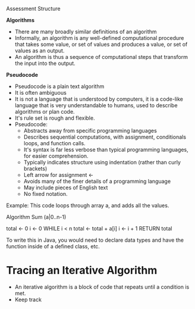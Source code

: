 
Assessment Structure

**Algorithms**

- There are many broadly similar definitions of an algorithm
- Informally, an algorithm is any well-defined computational procedure that takes some value, or set of values and produces a value, or set of values as an output. 
- An algorithm is thus a sequence of computational steps that transform the input into the output. 

**Pseudocode**

- Pseudocode is a plain text algorithm
- It is often ambiguous
- It is not a language that is understood by computers, it is a code-like language that is very understandable to humans, used to describe algorithms or plan code.
- It's rule set is rough and flexible. 
- Pseudocode:
	- Abstracts away from specific programming languages
	- Describes sequential computations, with assignment, conditionals loops, and function calls. 
	- It's syntax is far less verbose than typical programming languages, for easier comprehension. 
	- Typically indicates structure using indentation (rather than curly brackets)
	- Left arrow for assignment <-
	- Avoids many of the finer details of a programming language
	- May include pieces of English text
	- No fixed notation. 

Example: This code loops through array a, and adds all the values. 

Algorithm Sum (a|0..n-1)

total <- 0
i <- 0
WHILE i < n
	total <- total + a[i]
	i <- i + 1
RETURN total

To write this in Java, you would need to declare data types and have the function inside of a defined class, etc.

# Tracing an Iterative Algorithm

- An iterative algorithm is a block of code that repeats until a condition is met. 
- Keep track 